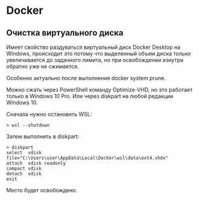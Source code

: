 # Docker

## Очистка виртуального диска
Имеет свойство раздуваться виртуальный диск Docker Desktop на Windows, происходит это потому что выделенный объем диска только увеличивается до заданного лимита, но при освобождении изнутри обратно уже не сжимается.

Особенно актуально после выполнения docker system prune.

Можно сжать через PowerShell команду Optimize-VHD, но это работает только в Windows 10 Pro. Или через diskpart на любой редакции Windows 10.

Сначала нужно остановить WSL:
```
> wsl --shutdown
```
Затем выполнить в diskpart:
```
> diskpart
select  vdisk file="C:\Users\user\AppData\Local\Docker\wsl\data\ext4.vhdx"
attach  vdisk readonly
compact vdisk
detach  vdisk
exit
```
Место будет освобождено.

